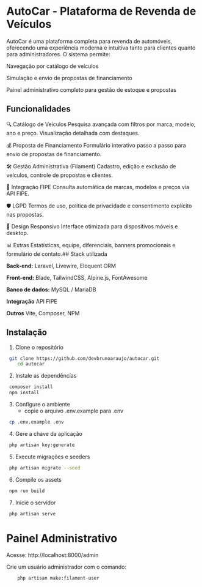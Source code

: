
# AutoCar - Plataforma de Revenda de Veículos

AutoCar é uma plataforma completa para revenda de automóveis, oferecendo uma experiência moderna e intuitiva tanto para clientes quanto para administradores. O sistema permite:

Navegação por catálogo de veículos

Simulação e envio de propostas de financiamento

Painel administrativo completo para gestão de estoque e propostas


## Funcionalidades
🔍 Catálogo de Veículos
Pesquisa avançada com filtros por marca, modelo, ano e preço. Visualização detalhada com destaques.

💰 Proposta de Financiamento
Formulário interativo passo a passo para envio de propostas de financiamento.

🛠️ Gestão Administrativa (Filament)
Cadastro, edição e exclusão de veículos, controle de propostas e clientes.

🔗 Integração FIPE
Consulta automática de marcas, modelos e preços via API FIPE.

🛡️ LGPD
Termos de uso, política de privacidade e consentimento explícito nas propostas.

📱 Design Responsivo
Interface otimizada para dispositivos móveis e desktop.

📊 Extras
Estatísticas, equipe, diferenciais, banners promocionais e formulário de contato.## Stack utilizada

**Back-end:** Laravel, Livewire, Eloquent ORM

**Front-end:** Blade, TailwindCSS, Alpine.js, FontAwesome

**Banco de dados:** MySQL / MariaDB

**Integração** API FIPE

**Outros** Vite, Composer, NPM
## Instalação

1. Clone o repositório

```bash
 git clone https://github.com/devbrunoaraujo/autocar.git
    cd autocar

```

2. Instale as dependências

```bash
 composer install
 npm install

```

3. Configure o ambiente
    - copie o arquivo .env.example para .env

```bash
 cp .env.example .env

```

4. Gere a chave da aplicação

```bash
 php artisan key:generate

```

5. Execute migrações e seeders

```bash
 php artisan migrate --seed

```

6. Compile os assets

```bash
 npm run build

```

7. Inicie o servidor

```bash
 php artisan serve

```


    
# Painel Administrativo

Acesse: http://localhost:8000/admin

Crie um usuário administrador com o comando:


```bash
    php artisan make:filament-user

```
